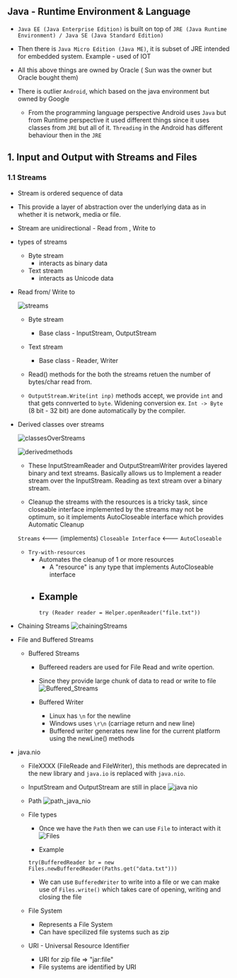## Java - Runtime Environment & Language 
 
 - `Java EE (Java Enterprise Edition)` is built on top of `JRE (Java Runtime Environment) / Java SE (Java Standard Edition)` 

- Then there is `Java Micro Edition (Java ME)`, it is subset of JRE intended for embedded system. Example - used of IOT 

- All this above things are owned by Oracle ( Sun was the owner but Oracle bought them)

- There is outlier `Android`, which based on the java environment but owned by Google
    - From the programming language perspective Android uses `Java` but from Runtime perspective it used different things since it uses classes from `JRE` but all of it. `Threading` in the Android has different behaviour then in the `JRE`


## 1. Input and Output with Streams and Files

### 1.1 Streams 

- Stream is ordered sequence of data
- This provide a layer of abstraction over the underlying data as in whether it is network, media or file.
- Stream are unidirectional - Read from , Write to

- types of streams
    - Byte stream
        - interacts as binary data
    - Text stream
        - interacts as Unicode data 

- Read from/ Write to
    
    ![streams](https://user-images.githubusercontent.com/36666451/118318386-f2a8f880-b516-11eb-8228-8b4ca932e055.png)
    - Byte stream
        - Base class - InputStream, OutputStream
    - Text stream 
        - Base class - Reader, Writer

    - Read() methods for the both the streams retuen the number of bytes/char read from. 

    - `OutputStream.Write(int inp)` methods accept, we provide `int` and that gets connverted to `byte`.
    Widening conversion ex. `Int -> Byte` (8 bit - 32 bit) are done automatically by the compiler. 


- Derived classes over streams

    ![classesOverStreams](https://user-images.githubusercontent.com/36666451/118318935-b32edc00-b517-11eb-80fb-816b72fdebef.png)

    ![derivedmethods](https://user-images.githubusercontent.com/36666451/118319389-508a1000-b518-11eb-875e-0bab78c5327e.png)

    - These InputStreamReader and OutputStreamWriter provides layered binary and text streams. Basically allows us to Implement a reader stream over the InputStream. Reading as text stream over a binary stream. 

    - Cleanup the streams with the resources is a tricky task, since closeable interface implemented by the streams may not be optimum, so it implements AutoCloseable interface which provides Automatic Cleanup 

    `Streams` <--- (implements) `Closeable Interface` <--- `AutoCloseable`

    - `Try-with-resources`
        - Automates the cleanup of 1 or more resources
            - A "resource" is any type that implements AutoCloseable interface
        - Example 
            - 
            ```
            try (Reader reader = Helper.openReader("file.txt"))
            ```
    
- Chaining Streams 
![chainingStreams](https://user-images.githubusercontent.com/36666451/118376874-40416600-b5e8-11eb-8234-6c5f26d8b14c.png)


- File and Buffered Streams

    - Buffered Streams
        - Buffereed readers are used for File Read and write opertion.
        - Since they provide large chunk of data to read or write to file
        ![Buffered_Streams](https://user-images.githubusercontent.com/36666451/118377003-f86f0e80-b5e8-11eb-90fb-568cb2f78c4d.png)

        - Buffered Writer
            - Linux has `\n`  for the newline
            - Windows uses `\r\n` (carriage return and new line)
            - Buffered writer generates new line for the current platform using the newLine() methods  

- java.nio
    - FileXXXX (FileReade and FileWriter), this methods are deprecated in the new library and `java.io` is replaced with `java.nio`. 
    - InputStream and OutputStream are still in place
    ![java nio](https://user-images.githubusercontent.com/36666451/118387522-8aeccd80-b63c-11eb-88d8-98d552acb63b.png)

    - Path
    ![path_java_nio](https://user-images.githubusercontent.com/36666451/118387686-66452580-b63d-11eb-8e7f-4b6c8fc43b49.png)

    - File types
        - Once we have the `Path` then we can use `File` to interact with it
        ![Files](https://user-images.githubusercontent.com/36666451/118387695-72c97e00-b63d-11eb-95ac-8c95eec59216.png)

        - Example
        ```
        try(BufferedReader br = new Files.newBufferedReader(Paths.get("data.txt")))
        ```
        - We can use `BufferedWriter` to write into a file or we can make use of `Files.write()` which takes care of opening, writing and closing the file

    - File System 
        - Represents a File System 
        - Can have specilized file systems such as zip

    - URI - Universal Resource Identifier
        - URI for zip file => "jar:file"
        - File systems are identified by URI
